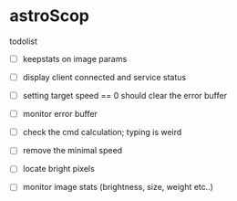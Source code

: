 # astroScop

todolist 

- [ ] keepstats on image params
- [ ] display client connected and service status


- [ ] setting target speed == 0 should clear the error buffer
- [ ] monitor error buffer
- [ ] check the cmd calculation; typing is weird
- [ ] remove the minimal speed


- [ ] locate bright pixels 
- [ ] monitor image stats (brightness, size, weight etc..)

